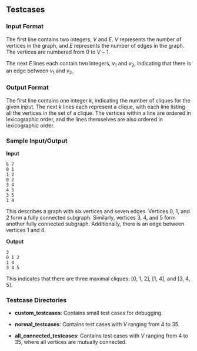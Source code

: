 ## Testcases

### Input Format
The first line contains two integers, $V$ and $E$. $V$ represents the number of vertices in the graph, and $E$ represents the number of edges in the graph. The vertices are numbered from $0$ to $V - 1$.

The next $E$ lines each contain two integers, $v_1$ and $v_2$, indicating that there is an edge between $v_1$ and $v_2$.

### Output Format
The first line contains one integer $k$, indicating the number of cliques for the given input. The next $k$ lines each represent a clique, with each line listing all the vertices in the set of a clique. The vertices within a line are ordered in lexicographic order, and the lines themselves are also ordered in lexicographic order.

### Sample Input/Output
**Input**
```
6 7
0 1
1 2
0 2
3 4
4 5
3 5
1 4
```
This describes a graph with six vertices and seven edges. Vertices $0$, $1$, and $2$ form a fully connected subgraph. Similarly, vertices $3$, $4$, and $5$ form another fully connected subgraph. Additionally, there is an edge between vertices $1$ and $4$.

**Output**
```
3
0 1 2
1 4
3 4 5
```
This indicates that there are three maximal cliques: [0, 1, 2], \[1, 4], and [3, 4, 5].

### Testcase Directories
- **custom_testcases**: Contains small test cases for debugging.

- **normal_testcases**: Contains test cases with $V$ ranging from $4$ to $35$.

- **all_connected_testcases**: Contains test cases with $V$ ranging from $4$ to $35$, where all vertices are mutually connected.

